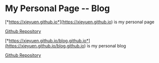 # My Personal Page -- Blog

[*https://xieyuen.github.io*](<https://xieyuen.github.io>) is my personal page

[Github Repository](<https://github.com/xieyuen/xieyuen.github.io>)

[*https://xieyuen.github.io/blog.github.io*](<https://xieyuen.github.io/blog.github.io>) is my personal blog

[Github Repository](<https://github.com/xieyuen/blog.github.io>)
